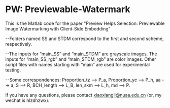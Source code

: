 # PW: Previewable-Watermark
This is the Matlab code for the paper "Preview Helps Selection: Previewable Image Watermarking with Client-Side Embedding"

--Folders named SS and STDM correspond to the first and second scheme, respectively.

--The inputs for “main_SS” and “main_STDM” are grayscale images. The inputs for “main_SS_rgb” and “main_STDM_rgb” are color images. Other script files with names starting with “main” are used for experimental testing. 

--Some correspondences: Proportion_tz --> P_a, Proportion_yc --> P_h, aa --> a, S --> R, BCH_length --> L_B, len_skm --> L_h, md --> P.

If you have any questions, please contact xiaoxiangli@nuaa.edu.cn (or, my wechat is hlzdhzwx).
